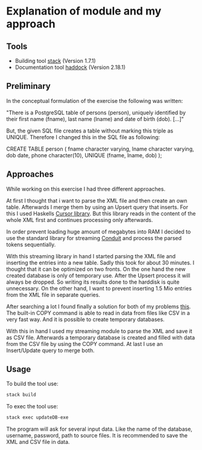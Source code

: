Explanation of module and my approach
=====

Tools
---

- Building tool [stack](https://docs.haskellstack.org/en/stable/README/) (Version 1.7.1)
- Documentation tool [haddock](https://www.haskell.org/haddock/) (Version 2.18.1)

Preliminary
----

In the conceptual formulation of the exercise the following was written:

"There is a PostgreSQL table of persons (person), uniquely identified
by their first name (fname), last name (lname) and date of birth
(dob). [...]"

But, the given SQL file creates a table without marking this triple as UNIQUE. Therefore
I changed this in the SQL file as following:

CREATE TABLE person (
	fname character varying,
	lname character varying,
	dob date,
	phone character(10),
	UNIQUE (fname, lname, dob)
);

Approaches
----

While working on this exercise I had three different approaches.

At first I thought that i want to parse the XML file and then create an own table.
Afterwards I merge them by using an Upsert query that inserts.
For this I used Haskells
[Cursor library](http://hackage.haskell.org/package/xml-conduit-1.8.0/docs/Text-XML-Cursor.html).
But this library reads in the content of the whole XML first and continues processing only
afterwards.

In order prevent loading huge amount of megabytes into RAM I decided to use the standard library for
streaming [Conduit](https://github.com/snoyberg/conduit#readme) and process the parsed tokens
sequentially.

With this streaming library in hand I started parsing the XML file and inserting the entries into a
new table. Sadly this took for about 30 minutes. I thought that it can be optimized on two fronts.
On the one hand the new created database is only of temporary use. After the Upsert process it will
always be dropped. So writing its results done to the harddisk is quite unnecessary. On the other
hand, I want to prevent inserting 1.5 Mio entries from the XML file in separate queries.

After searching a lot I found finally a solution for both of my problems
[this](https://www.safaribooksonline.com/library/view/practical-postgresql/9781449309770/ch04s03.html#example_ascii_copy_file).
The built-in COPY command is able to read in data from files like CSV in a very fast way. And it is
possible to create temporary databases.

With this in hand I used my streaming module to parse the XML and save it as CSV file. Afterwards a
temporary database is created and filled with data from the CSV file by using the COPY command.
At last I use an Insert/Update query to merge both.


Usage
---

To build the tool use:

``` bash
stack build
```

To exec the tool use:

``` bash
stack exec updateDB-exe
```

The program will ask for several input data. Like the name of the database, username, password, path
to source files.
It is recommended to save the XML and CSV file in data.
